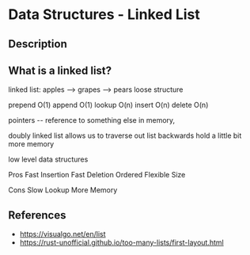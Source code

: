 # Data Structures - Linked List


## Description


## What is a linked list?
linked list: apples --> grapes --> pears
loose structure

prepend O(1)
append O(1)
lookup O(n)
insert O(n)
delete O(n)


pointers -- reference to something else in memory, 



doubly linked list
allows us to traverse out list backwards
hold a little bit more memory


low level data structures


Pros
Fast Insertion
Fast Deletion
Ordered
Flexible Size


Cons
Slow Lookup
More Memory



## References
- https://visualgo.net/en/list
- https://rust-unofficial.github.io/too-many-lists/first-layout.html




